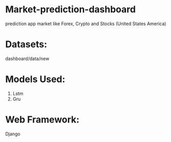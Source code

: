 # Market-prediction-dashboard
prediction app market like Forex, Crypto and Stocks (United States America)

# Datasets:
dashboard/data/new

# Models Used:
1) Lstm
2) Gru

# Web Framework:
Django
